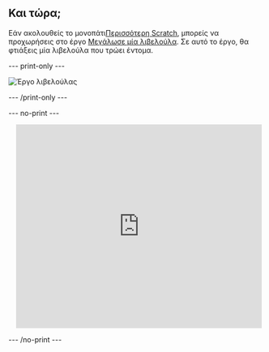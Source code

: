 ## Και τώρα;

Εάν ακολουθείς το μονοπάτι[Περισσότερη Scratch](https://projects.raspberrypi.org/en/raspberrypi/more-scratch), μπορείς να προχωρήσεις στο έργο [Μεγάλωσε μία λιβελούλα](https://projects.raspberrypi.org/en/projects/grow-a-dragonfly). Σε αυτό το έργο, θα φτιάξεις μία λιβελούλα που τρώει έντομα.

--- print-only ---

![Έργο λιβελούλας](images/dragonfly-project.png)

--- /print-only ---

--- no-print ---

<div class="scratch-preview" style="margin-left: 15px;">
  <iframe allowtransparency="true" width="485" height="402" src="https://scratch.mit.edu/projects/embed/521688740/?autostart=false" frameborder="0"></iframe>
</div>

--- /no-print ---

